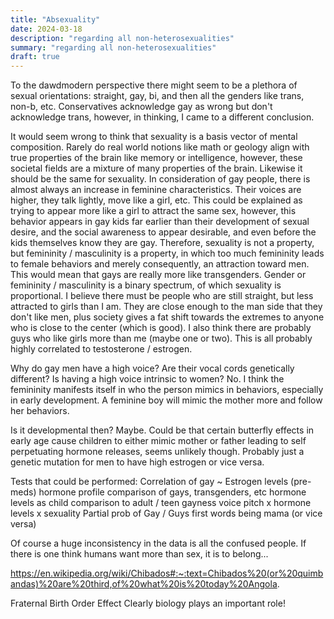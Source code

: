 ```yaml
---
title: "Absexuality"
date: 2024-03-18
description: "regarding all non-heterosexualities"
summary: "regarding all non-heterosexualities"
draft: true
---
```


To the dawdmodern perspective there might seem to be a plethora of sexual orientations: straight, gay, bi, and then all the genders like trans, non-b, etc. Conservatives acknowledge gay as wrong but don't acknowledge trans, however, in thinking, I came to a different conclusion.

It would seem wrong to think that sexuality is a basis vector of mental composition. Rarely do real world notions like math or geology align with true properties of the brain like memory or intelligence, however, these societal fields are a mixture of many properties of the brain. Likewise it should be the same for sexuality. In consideration of gay people, there is almost always an increase in feminine characteristics. Their voices are higher, they talk lightly, move like a girl, etc. This could be explained as trying to appear more like a girl to attract the same sex, however, this behavior appears in gay kids far earlier than their development of sexual desire, and the social awareness to appear desirable, and even before the kids themselves know they are gay. Therefore, sexuality is not a property, but femininity / masculinity is a property, in which too much femininity leads to female behaviors and merely consequently, an attraction toward men. This would mean that gays are really more like transgenders. Gender or femininity / masculinity is a binary spectrum, of which sexuality is proportional. I believe there must be people who are still straight, but less attracted to girls than I am. They are close enough to the man side that they don't like men, plus society gives a fat shift towards the extremes to anyone who is close to the center (which is good). I also think there are probably guys who like girls more than me (maybe one or two). This is all probably highly correlated to testosterone / estrogen.

Why do gay men have a high voice? Are their vocal cords genetically different? Is having a high voice intrinsic to women? No. I think the femininity manifests itself in who the person mimics in behaviors, especially in early development. A feminine boy will mimic the mother more and follow her behaviors. 

Is it developmental then? Maybe. Could be that certain butterfly effects in early age cause children to either mimic mother or father leading to self perpetuating hormone releases, seems unlikely though. Probably just a genetic mutation for men to have high estrogen or vice versa.

Tests that could be performed:
Correlation of gay ~ Estrogen levels (pre-meds)
hormone profile comparison of gays, transgenders, etc
hormone levels as child comparison to adult / teen gayness
voice pitch x hormone levels x sexuality
Partial prob of Gay / Guys first words being mama (or vice versa)

Of course a huge inconsistency in the data is all the confused people. If there is one think humans want more than sex, it is to belong...


https://en.wikipedia.org/wiki/Chibados#:~:text=Chibados%20(or%20quimbandas)%20are%20third,of%20what%20is%20today%20Angola.


Fraternal Birth Order Effect
Clearly biology plays an important role!
